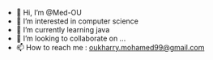 - 👋 Hi, I’m @Med-OU
- 👀 I’m interested in computer science 
- 🌱 I’m currently learning java 
- 💞️ I’m looking to collaborate on ...
- 📫 How to reach me : oukharry.mohamed99@gmail.com

<!---
Med-OU/Med-OU is a ✨ special ✨ repository because its `README.md` (this file) appears on your GitHub profile.
You can click the Preview link to take a look at your changes.
--->
